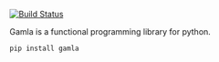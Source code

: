 [![Build Status](https://travis-ci.com/uriva/gamla.svg?branch=master)](https://travis-ci.com/uriva/gamla)

Gamla is a functional programming library for python.

`pip install gamla`
